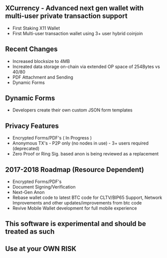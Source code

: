 ## XCurrency - Advanced next gen wallet with multi-user private transaction support
- First Staking X11 Wallet
- First Multi-user transaction wallet using 3+ user hybrid coinjoin

## Recent Changes
- Increased blocksize to 4MB
- Increated data storage on-chain via extended OP space of 254Bytes vs 40/80
- PDF Attachment and Sending
- Dynamic Forms

## Dynamic Forms
- Developers create their own custom JSON form templates

## Privacy Features
- Encrypted Forms/PDF's ( In Progress )
- Anonymous TX's - P2P only (no nodes in use) - 3+ users required (deprecated) 
- Zero Proof or Ring Sig. based anon is being reviewed as a replacement

## 2017-2018 Roadmap (Resource Dependent)
- Encrypted Forms/PDF's
- Document Signing/Verification
- Next-Gen Anon
- Rebase wallet code to latest BTC code for CLTV/BIP65 Support, Network
  Improvements and other updates/improvements from btc code
- Revive Mobile Wallet development for full mobile experience

## This software is experimental and should be treated as such
## Use at your OWN RISK
